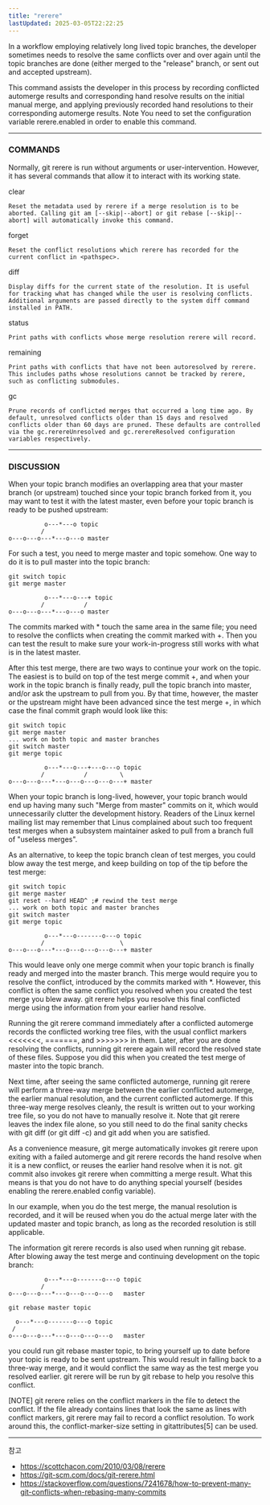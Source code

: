 ```yaml
---
title: "rerere"
lastUpdated: 2025-03-05T22:22:25
---
```

In a workflow employing relatively long lived topic branches, the developer sometimes needs to resolve the same conflicts over and over again until the topic branches are done (either merged to the "release" branch, or sent out and accepted upstream).

This command assists the developer in this process by recording conflicted automerge results and corresponding hand resolve results on the initial manual merge, and applying previously recorded hand resolutions to their corresponding automerge results.
Note
 You need to set the configuration variable rerere.enabled in order to enable this command.

---

### COMMANDS

Normally, git rerere is run without arguments or user-intervention. However, it has several commands that allow it to interact with its working state.

clear

    Reset the metadata used by rerere if a merge resolution is to be aborted. Calling git am [--skip|--abort] or git rebase [--skip|--abort] will automatically invoke this command.

forget <pathspec>

    Reset the conflict resolutions which rerere has recorded for the current conflict in <pathspec>.

diff

    Display diffs for the current state of the resolution. It is useful for tracking what has changed while the user is resolving conflicts. Additional arguments are passed directly to the system diff command installed in PATH.

status

    Print paths with conflicts whose merge resolution rerere will record.

remaining

    Print paths with conflicts that have not been autoresolved by rerere. This includes paths whose resolutions cannot be tracked by rerere, such as conflicting submodules.

gc

    Prune records of conflicted merges that occurred a long time ago. By default, unresolved conflicts older than 15 days and resolved conflicts older than 60 days are pruned. These defaults are controlled via the gc.rerereUnresolved and gc.rerereResolved configuration variables respectively.

---

### DISCUSSION

When your topic branch modifies an overlapping area that your master branch (or upstream) touched since your topic branch forked from it, you may want to test it with the latest master, even before your topic branch is ready to be pushed upstream:

              o---*---o topic
             /
    o---o---o---*---o---o master

For such a test, you need to merge master and topic somehow. One way to do it is to pull master into the topic branch:

 ```
git switch topic
 git merge master
```

              o---*---o---+ topic
             /           /
    o---o---o---*---o---o master

The commits marked with * touch the same area in the same file; you need to resolve the conflicts when creating the commit marked with +. Then you can test the result to make sure your work-in-progress still works with what is in the latest master.

After this test merge, there are two ways to continue your work on the topic. The easiest is to build on top of the test merge commit +, and when your work in the topic branch is finally ready, pull the topic branch into master, and/or ask the upstream to pull from you. By that time, however, the master or the upstream might have been advanced since the test merge +, in which case the final commit graph would look like this:

 ```
git switch topic
 git merge master
 ... work on both topic and master branches
 git switch master
 git merge topic
```

              o---*---o---+---o---o topic
             /           /         \
    o---o---o---*---o---o---o---o---+ master

When your topic branch is long-lived, however, your topic branch would end up having many such "Merge from master" commits on it, which would unnecessarily clutter the development history. Readers of the Linux kernel mailing list may remember that Linus complained about such too frequent test merges when a subsystem maintainer asked to pull from a branch full of "useless merges".

As an alternative, to keep the topic branch clean of test merges, you could blow away the test merge, and keep building on top of the tip before the test merge:

 ```
git switch topic
 git merge master
 git reset --hard HEAD^ ;# rewind the test merge
 ... work on both topic and master branches
 git switch master
 git merge topic
```

              o---*---o-------o---o topic
             /                     \
    o---o---o---*---o---o---o---o---+ master

This would leave only one merge commit when your topic branch is finally ready and merged into the master branch. This merge would require you to resolve the conflict, introduced by the commits marked with *. However, this conflict is often the same conflict you resolved when you created the test merge you blew away. git rerere helps you resolve this final conflicted merge using the information from your earlier hand resolve.

Running the git rerere command immediately after a conflicted automerge records the conflicted working tree files, with the usual conflict markers <<<<<<<, =======, and >>>>>>> in them. Later, after you are done resolving the conflicts, running git rerere again will record the resolved state of these files. Suppose you did this when you created the test merge of master into the topic branch.

Next time, after seeing the same conflicted automerge, running git rerere will perform a three-way merge between the earlier conflicted automerge, the earlier manual resolution, and the current conflicted automerge. If this three-way merge resolves cleanly, the result is written out to your working tree file, so you do not have to manually resolve it. Note that git rerere leaves the index file alone, so you still need to do the final sanity checks with git diff (or git diff -c) and git add when you are satisfied.

As a convenience measure, git merge automatically invokes git rerere upon exiting with a failed automerge and git rerere records the hand resolve when it is a new conflict, or reuses the earlier hand resolve when it is not. git commit also invokes git rerere when committing a merge result. What this means is that you do not have to do anything special yourself (besides enabling the rerere.enabled config variable).

In our example, when you do the test merge, the manual resolution is recorded, and it will be reused when you do the actual merge later with the updated master and topic branch, as long as the recorded resolution is still applicable.

The information git rerere records is also used when running git rebase. After blowing away the test merge and continuing development on the topic branch:

              o---*---o-------o---o topic
             /
    o---o---o---*---o---o---o---o   master

 ```
git rebase master topic
```

      o---*---o-------o---o topic
     /
    o---o---o---*---o---o---o---o   master

you could run git rebase master topic, to bring yourself up to date before your topic is ready to be sent upstream. This would result in falling back to a three-way merge, and it would conflict the same way as the test merge you resolved earlier. git rerere will be run by git rebase to help you resolve this conflict.

[NOTE] git rerere relies on the conflict markers in the file to detect the conflict. If the file already contains lines that look the same as lines with conflict markers, git rerere may fail to record a conflict resolution. To work around this, the conflict-marker-size setting in gitattributes[5] can be used.

---
참고

- <https://scottchacon.com/2010/03/08/rerere>
- <https://git-scm.com/docs/git-rerere.html>
- <https://stackoverflow.com/questions/7241678/how-to-prevent-many-git-conflicts-when-rebasing-many-commits>
